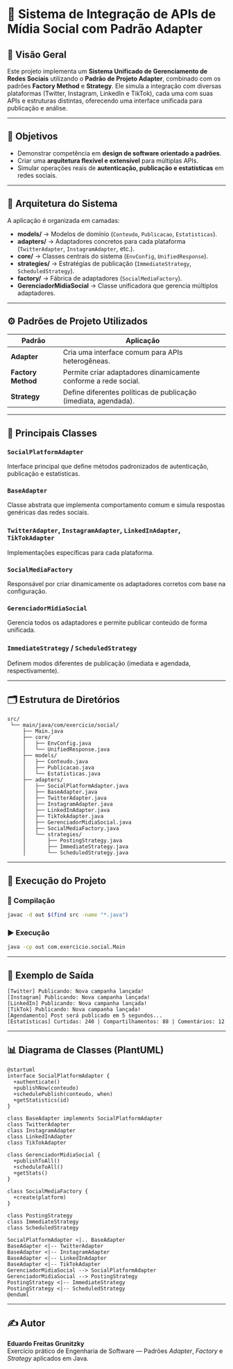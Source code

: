 # 🧩 Sistema de Integração de APIs de Mídia Social com Padrão Adapter

## 📘 Visão Geral
Este projeto implementa um **Sistema Unificado de Gerenciamento de Redes Sociais** utilizando o **Padrão de Projeto Adapter**, combinado com os padrões **Factory Method** e **Strategy**. Ele simula a integração com diversas plataformas (Twitter, Instagram, LinkedIn e TikTok), cada uma com suas APIs e estruturas distintas, oferecendo uma interface unificada para publicação e análise.

---

## 🎯 Objetivos
- Demonstrar competência em **design de software orientado a padrões**.
- Criar uma **arquitetura flexível e extensível** para múltiplas APIs.
- Simular operações reais de **autenticação, publicação e estatísticas** em redes sociais.

---

## 🧱 Arquitetura do Sistema
A aplicação é organizada em camadas:

- **models/** → Modelos de domínio (`Conteudo`, `Publicacao`, `Estatisticas`).
- **adapters/** → Adaptadores concretos para cada plataforma (`TwitterAdapter`, `InstagramAdapter`, etc.).
- **core/** → Classes centrais do sistema (`EnvConfig`, `UnifiedResponse`).
- **strategies/** → Estratégias de publicação (`ImmediateStrategy`, `ScheduledStrategy`).
- **factory/** → Fábrica de adaptadores (`SocialMediaFactory`).
- **GerenciadorMidiaSocial** → Classe unificadora que gerencia múltiplos adaptadores.

---

## ⚙️ Padrões de Projeto Utilizados
| Padrão | Aplicação |
|--------|------------|
| **Adapter** | Cria uma interface comum para APIs heterogêneas. |
| **Factory Method** | Permite criar adaptadores dinamicamente conforme a rede social. |
| **Strategy** | Define diferentes políticas de publicação (imediata, agendada). |

---

## 🧩 Principais Classes

### `SocialPlatformAdapter`
Interface principal que define métodos padronizados de autenticação, publicação e estatísticas.

### `BaseAdapter`
Classe abstrata que implementa comportamento comum e simula respostas genéricas das redes sociais.

### `TwitterAdapter`, `InstagramAdapter`, `LinkedInAdapter`, `TikTokAdapter`
Implementações específicas para cada plataforma.

### `SocialMediaFactory`
Responsável por criar dinamicamente os adaptadores corretos com base na configuração.

### `GerenciadorMidiaSocial`
Gerencia todos os adaptadores e permite publicar conteúdo de forma unificada.

### `ImmediateStrategy` / `ScheduledStrategy`
Definem modos diferentes de publicação (imediata e agendada, respectivamente).

---

## 🗂️ Estrutura de Diretórios
```
src/
 └── main/java/com/exercicio/social/
     ├── Main.java
     ├── core/
     │   ├── EnvConfig.java
     │   └── UnifiedResponse.java
     ├── models/
     │   ├── Conteudo.java
     │   ├── Publicacao.java
     │   └── Estatisticas.java
     ├── adapters/
     │   ├── SocialPlatformAdapter.java
     │   ├── BaseAdapter.java
     │   ├── TwitterAdapter.java
     │   ├── InstagramAdapter.java
     │   ├── LinkedInAdapter.java
     │   ├── TikTokAdapter.java
     │   ├── GerenciadorMidiaSocial.java
     │   ├── SocialMediaFactory.java
     │   └── strategies/
     │       ├── PostingStrategy.java
     │       ├── ImmediateStrategy.java
     │       └── ScheduledStrategy.java
```

---

## 🚀 Execução do Projeto

### 🔧 Compilação
```bash
javac -d out $(find src -name "*.java")
```

### ▶️ Execução
```bash
java -cp out com.exercicio.social.Main
```

---

## 🧾 Exemplo de Saída
```
[Twitter] Publicando: Nova campanha lançada!
[Instagram] Publicando: Nova campanha lançada!
[LinkedIn] Publicando: Nova campanha lançada!
[TikTok] Publicando: Nova campanha lançada!
[Agendamento] Post será publicado em 5 segundos...
[Estatísticas] Curtidas: 240 | Compartilhamentos: 88 | Comentários: 12
```

---

## 📊 Diagrama de Classes (PlantUML)
```plantuml
@startuml
interface SocialPlatformAdapter {
  +authenticate()
  +publishNow(conteudo)
  +schedulePublish(conteudo, when)
  +getStatistics(id)
}

class BaseAdapter implements SocialPlatformAdapter
class TwitterAdapter
class InstagramAdapter
class LinkedInAdapter
class TikTokAdapter

class GerenciadorMidiaSocial {
  +publishToAll()
  +scheduleToAll()
  +getStats()
}

class SocialMediaFactory {
  +create(platform)
}

class PostingStrategy
class ImmediateStrategy
class ScheduledStrategy

SocialPlatformAdapter <|.. BaseAdapter
BaseAdapter <|-- TwitterAdapter
BaseAdapter <|-- InstagramAdapter
BaseAdapter <|-- LinkedInAdapter
BaseAdapter <|-- TikTokAdapter
GerenciadorMidiaSocial --> SocialPlatformAdapter
GerenciadorMidiaSocial --> PostingStrategy
PostingStrategy <|-- ImmediateStrategy
PostingStrategy <|-- ScheduledStrategy
@enduml
```

---

## ✍️ Autor
**Eduardo Freitas Grunitzky**  
Exercício prático de Engenharia de Software — Padrões *Adapter*, *Factory* e *Strategy* aplicados em Java.

